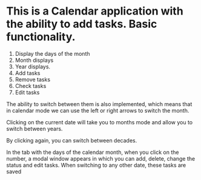 # This is a Calendar application with the ability to add tasks. Basic functionality.

1. Display the days of the month
2. Month displays
3. Year displays.
4. Add tasks
5. Remove tasks
6. Check tasks
7. Edit tasks

The ability to switch between them is also implemented, which means that in calendar mode we can use the left or right arrows to switch the month.

Clicking on the current date will take you to months mode and allow you to switch between years. 

By clicking again, you can switch between decades.

In the tab with the days of the calendar month, when you click on the number, a modal window appears in which you can add, delete, change the status and edit tasks. When switching to any other date, these tasks are saved

